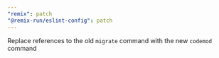 ```yaml
---
"remix": patch
"@remix-run/eslint-config": patch
---
```


Replace references to the old `migrate` command with the new `codemod` command
